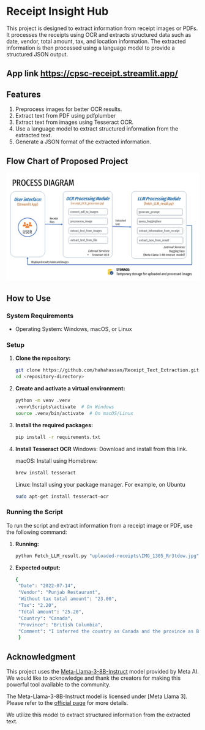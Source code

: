 # Receipt Insight Hub

This project is designed to extract information from receipt images or PDFs. It processes the receipts using OCR and extracts structured data such as date, vendor, total amount, tax, and location information. The extracted information is then processed using a language model to provide a structured JSON output.

## App link https://cpsc-receipt.streamlit.app/ 

## Features
1. Preprocess images for better OCR results.
2. Extract text from PDF using pdfplumber
3. Extract text from images using Tesseract OCR.
4. Use a language model to extract structured information from the extracted text.
5. Generate a JSON format of the extracted information.

## Flow Chart of Proposed Project
![Architecture Diagram](Diagrams/Diagram.JPG)


## How to Use

### System Requirements

- Operating System: Windows, macOS, or Linux

### Setup

1. **Clone the repository:**
   ```bash
   git clone https://github.com/hahahassan/Receipt_Text_Extraction.git
   cd <repository-directory>
   ```

2. **Create and activate a virtual environment:**
    ```bash
    python -m venv .venv
    .venv\Scripts\activate  # On Windows
    source .venv/bin/activate  # On macOS/Linux
    ```

3. **Install the required packages:**
    ```bash
    pip install -r requirements.txt
    ```


4. **Install Tesseract OCR**
    Windows: Download and install from this link.

    macOS: Install using Homebrew:  
    ```bash 
    brew install tesseract
    ```

    Linux: Install using your package manager. For example, on Ubuntu
    ```bash
    sudo apt-get install tesseract-ocr
    ```

### Running the Script
To run the script and extract information from a receipt image or PDF, use the following command:

1. **Running:**
    ```bash
    python Fetch_LLM_result.py "uploaded-receipts\IMG_1305_Rr3tdow.jpg"
    ```

2. **Expected output:**
   ```bash
   {
    "Date": "2022-07-14",
    "Vendor": "Punjab Restaurant",
    "Without tax total amount": "23.00",
    "Tax": "2.20",
    "Total amount": "25.20",
    "Country": "Canada",
    "Province": "British Columbia",
    "Comment": "I inferred the country as Canada and the province as British Columbia based on the vendor location 'Surrey BC' which is a city in the province of British Columbia, Canada."
    }
    ```
## Acknowledgment

This project uses the [Meta-Llama-3-8B-Instruct](https://huggingface.co/meta-llama/Meta-Llama-3-8B-Instruct) model provided by Meta AI. We would like to acknowledge and thank the creators for making this powerful tool available to the community.

The Meta-Llama-3-8B-Instruct model is licensed under [Meta Llama 3]. Please refer to the [official page](https://huggingface.co/meta-llama/Meta-Llama-3-8B-Instruct) for more details.

We utilize this model to extract structured information from the extracted text.
